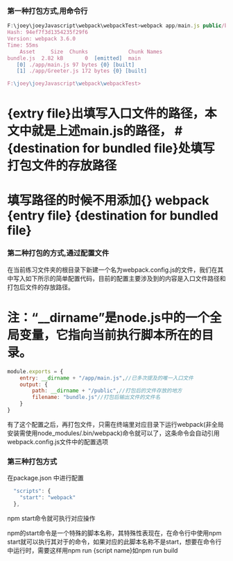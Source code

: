 ### 第一种打包方式,用命令行
```js
F:\joey\joeyJavascript\webpack\webpackTest>webpack app/main.js public/bundle.js
Hash: 94ef7f3d1354235f29f6
Version: webpack 3.6.0
Time: 55ms
    Asset     Size  Chunks             Chunk Names
bundle.js  2.82 kB       0  [emitted]  main
   [0] ./app/main.js 97 bytes {0} [built]
   [1] ./app/Greeter.js 172 bytes {0} [built]

F:\joey\joeyJavascript\webpack\webpackTest>
```
# {extry file}出填写入口文件的路径，本文中就是上述main.js的路径， # {destination for bundled file}处填写打包文件的存放路径 
# 填写路径的时候不用添加{} webpack {entry file} {destination for bundled file}
 
### 第二种打包的方式,通过配置文件
在当前练习文件夹的根目录下新建一个名为webpack.config.js的文件，我们在其中写入如下所示的简单配置代码，目前的配置主要涉及到的内容是入口文件路径和打包后文件的存放路径。

# 注：“__dirname”是node.js中的一个全局变量，它指向当前执行脚本所在的目录。
```js
module.exports = {
    entry: __dirname + "/app/main.js",//已多次提及的唯一入口文件 
    output: {
        path: __dirname + "/public",//打包后的文件存放的地方 
        filename: "bundle.js"//打包后输出文件的文件名 
    }
} 
```
有了这个配置之后，再打包文件，只需在终端里对应目录下运行webpack(非全局安装需使用node_modules/.bin/webpack)命令就可以了，这条命令会自动引用webpack.config.js文件中的配置选项

### 第三种打包方式
在package.json 中进行配置
```js
  "scripts": {
    "start": "webpack" 
  },
```
npm start命令就可执行对应操作

npm的start命令是一个特殊的脚本名称，其特殊性表现在，在命令行中使用npm start就可以执行其对于的命令，如果对应的此脚本名称不是start，想要在命令行中运行时，需要这样用npm run {script name}如npm run build



